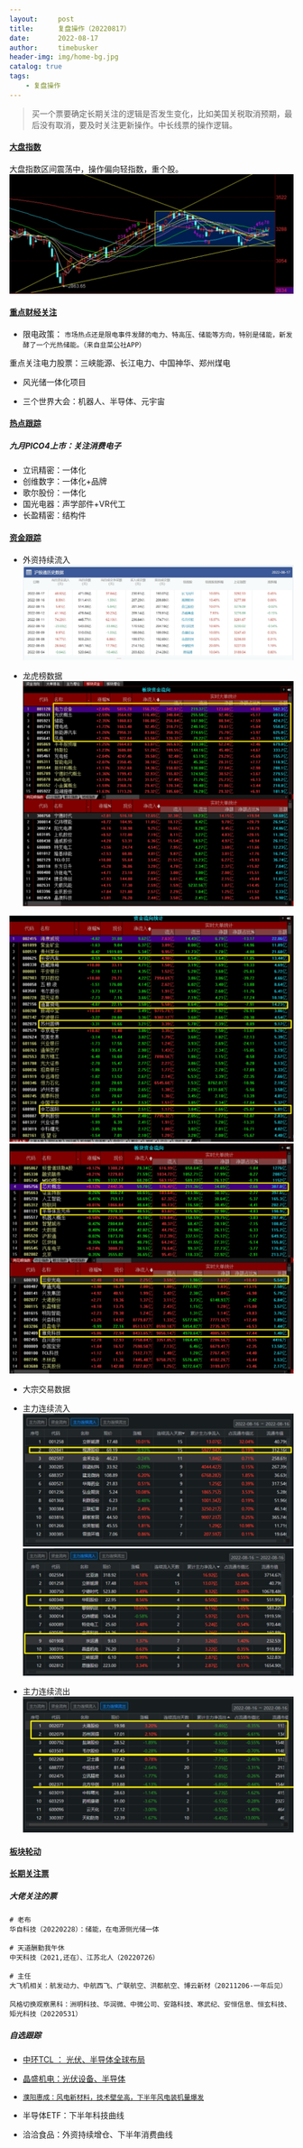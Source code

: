 ```yaml
---
layout:     post
title:      复盘操作（20220817）
date:       2022-08-17
author:     timebusker
header-img: img/home-bg.jpg
catalog: true
tags:
    - 复盘操作
---  
```


> 买一个票要确定长期关注的逻辑是否发生变化，比如美国关税取消预期，最后没有取消，要及时关注更新操作。中长线票的操作逻辑。

#### [大盘指数]()
大盘指数区间震荡中，操作偏向轻指数，重个股。
![image](/img/gupiaofupan/20220817225017.jpg)  

#### [重点财经关注]()
- 限电政策：
`市场热点还是限电事件发酵的电力、特高压、储能等方向，特别是储能，新发酵了一个光热储能。（来自韭菜公社APP）`

重点关注电力股票：三峡能源、长江电力、中国神华、郑州煤电

- 风光储一体化项目

- 三个世界大会：机器人、半导体、元宇宙

#### [热点跟踪]()

##### 九月PICO4上市：关注消费电子
- 立讯精密：一体化
- 创维数字：一体化+品牌
- 歌尔股份：一体化
- 国光电器：声学部件+VR代工
- 长盈精密：结构件


#### [资金跟踪]()
- 外资持续流入
![image](/img/gupiaofupan/20220817231257.jpg)  

- 龙虎榜数据
![image](/img/gupiaofupan/20220815221715.jpg)  

![image](/img/gupiaofupan/20220815221822.jpg)  
![image](/img/gupiaofupan/20220815221940.jpg)  

- 大宗交易数据

- 主力连续流入
![image](/img/gupiaofupan/20220817002236.jpg)  
![image](/img/gupiaofupan/20220817002418.jpg)  


- 主力连续流出
![image](/img/gupiaofupan/20220817002718.jpg)  

#### [板块轮动]()

#### [长期关注票]()
##### 大佬关注的票
```
# 老布
华自科技（20220228）：储能，在电源侧光储一体

# 天道酬勤我午休
中天科技（2021,还在）、江苏北人（20220726）

# 主任
大飞机相关：航发动力、中航西飞、广联航空、洪都航空、博云新材（20211206-一年后见）

风格切换观察黑科：洲明科技、华润微、中微公司、安路科技、寒武纪、安恒信息、恒玄科技、矩光科技（20220531）
```

##### 自选跟踪

- [中环TCL ： 光伏、半导体全球布局](https://www.jiucaigongshe.com/a/3lz59bgpku)

- [晶盛机电：光伏设备、半导体](https://www.jiucaigongshe.com/a/8jywjvasl1)

- [`濮阳惠成：风电新材料，技术壁垒高，下半年风电装机量爆发`](https://www.jiucaigongshe.com/a/bv1zyrpa5p)

- 半导体ETF：下半年科技曲线

- 洽洽食品：外资持续增仓、下半年消费曲线






